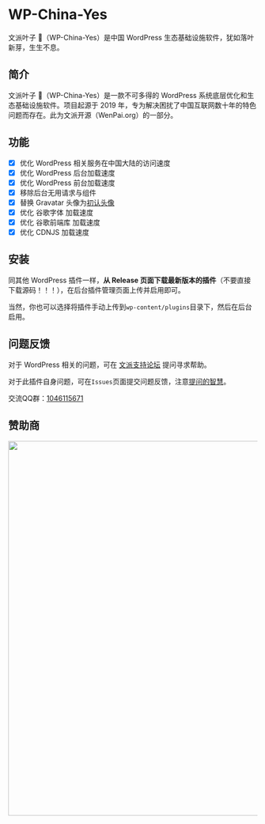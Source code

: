 # WP-China-Yes

文派叶子 🍃（WP-China-Yes）是中国 WordPress 生态基础设施软件，犹如落叶新芽，生生不息。

## 简介

文派叶子 🍃（WP-China-Yes）是一款不可多得的 WordPress 系统底层优化和生态基础设施软件。项目起源于 2019 年，专为解决困扰了中国互联网数十年的特色问题而存在。此为文派开源（WenPai.org）的一部分。 

## 功能

- [x] 优化 WordPress 相关服务在中国大陆的访问速度
- [x] 优化 WordPress 后台加载速度
- [x] 优化 WordPress 前台加载速度
- [x] 移除后台无用请求与组件
- [x] 替换 Gravatar 头像为[初认头像](https://cravatar.com/)
- [x] 优化 谷歌字体 加载速度
- [x] 优化 谷歌前端库 加载速度
- [x] 优化 CDNJS 加载速度

## 安装

同其他 WordPress 插件一样，**从 Release 页面下载最新版本的插件**（不要直接下载源码！！！），在后台插件管理页面上传并启用即可。

当然，你也可以选择将插件手动上传到`wp-content/plugins`目录下，然后在后台启用。

## 问题反馈

对于 WordPress 相关的问题，可在 [文派支持论坛](https://wenpai.org/support) 提问寻求帮助。

对于此插件自身问题，可在`Issues`页面提交问题反馈，注意[提问的智慧](https://github.com/ryanhanwu/How-To-Ask-Questions-The-Smart-Way/blob/main/README-zh_CN.md)。

交流QQ群：[1046115671](https://qm.qq.com/q/BATf8KsCje)

## 赞助商

<a href="#"><img height="758" src="https://wpcy.com/wp-content/uploads/2024/12/20241221-122843@2x.png"></a>

